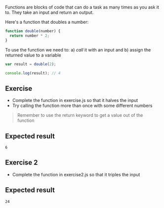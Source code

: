 Functions are blocks of code that can do a task as many times as you ask it to. They take an input and return an output.

Here's a function that doubles a number:

```js
function double(number) {
  return number * 2;
}
```

To use the function we need to:
a) _call_ it with an input and
b) assign the returned value to a variable

```js
var result = double(2);

console.log(result); // 4
```

## Exercise

- Complete the function in exercise.js so that it halves the input
- Try calling the function more than once with some different numbers

> Remember to use the return keyword to get a value out of the function

## Expected result

```
6
```

## Exercise 2

- Complete the function in exercise2.js so that it triples the input

## Expected result

```
24
```
